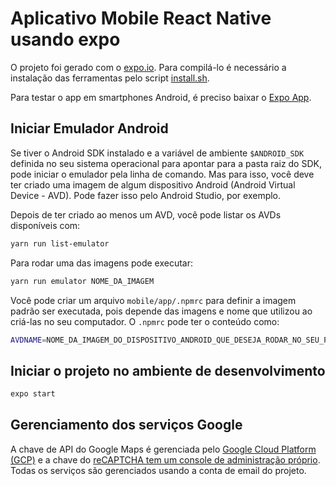 # Aplicativo Mobile React Native usando expo

O projeto foi gerado com o [expo.io](https://expo.io). Para compilá-lo é necessário a instalação 
das ferramentas pelo script [install.sh](../install.sh).

Para testar o app em smartphones Android, é preciso baixar o [Expo App](https://play.google.com/store/apps/details?id=host.exp.exponent).

## Iniciar Emulador Android

Se tiver o Android SDK instalado e a variável de ambiente `$ANDROID_SDK`
definida no seu sistema operacional para apontar para a pasta raiz do SDK,
pode iniciar o emulador pela linha de comando.
Mas para isso, você deve ter criado uma imagem de algum dispositivo Android (Android Virtual Device - AVD).
Pode fazer isso pelo Android Studio, por exemplo.

Depois de ter criado ao menos um AVD, você pode listar os AVDs disponíveis com:

```bash
yarn run list-emulator 
```

Para rodar uma das imagens pode executar:

```bash
yarn run emulator NOME_DA_IMAGEM
```

Você pode criar um arquivo `mobile/app/.npmrc` para definir a imagem padrão ser executada,
pois depende das imagens e nome que utilizou ao criá-las no seu computador.
O `.npmrc` pode ter o conteúdo como: 

```bash
AVDNAME=NOME_DA_IMAGEM_DO_DISPOSITIVO_ANDROID_QUE_DESEJA_RODAR_NO_SEU_PC
```

## Iniciar o projeto no ambiente de desenvolvimento

```bash
expo start
```

## Gerenciamento dos serviços Google

A chave de API do Google Maps é gerenciada pelo [Google Cloud Platform (GCP)](https://console.cloud.google.com) e a chave do [reCAPTCHA tem um console de administração próprio](https://www.google.com/recaptcha/admin). Todas os serviços são gerenciados usando a conta de email do projeto.
